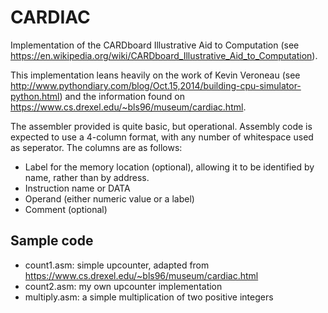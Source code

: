 CARDIAC
=======

Implementation of the CARDboard Illustrative Aid to Computation (see 
https://en.wikipedia.org/wiki/CARDboard_Illustrative_Aid_to_Computation).

This implementation leans heavily on the work of Kevin Veroneau (see 
http://www.pythondiary.com/blog/Oct.15,2014/building-cpu-simulator-python.html) 
and the information found on https://www.cs.drexel.edu/~bls96/museum/cardiac.html.

The assembler provided is quite basic, but operational. Assembly code is expected to use
a 4-column format, with any number of whitespace used as seperator. The columns are as follows:

- Label for the memory location (optional), allowing it to be identified by name, rather than by address.
- Instruction name or DATA
- Operand (either numeric value or a label)
- Comment (optional)

Sample code
-----------

- count1.asm: simple upcounter, adapted from https://www.cs.drexel.edu/~bls96/museum/cardiac.html
- count2.asm: my own upcounter implementation
- multiply.asm: a simple multiplication of two positive integers

